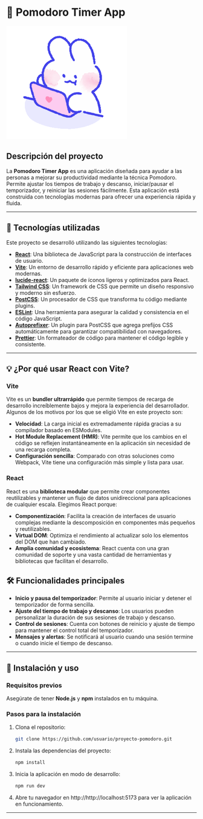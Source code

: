 # 📅 Pomodoro Timer App

![Pomodoro Timer](./src/assets/bunny-work.gif)

## Descripción del proyecto

La **Pomodoro Timer App** es una aplicación diseñada para ayudar a las personas a mejorar su productividad mediante la técnica Pomodoro. Permite ajustar los tiempos de trabajo y descanso, iniciar/pausar el temporizador, y reiniciar las sesiones fácilmente. Esta aplicación está construida con tecnologías modernas para ofrecer una experiencia rápida y fluida.

---

## 🚀 Tecnologías utilizadas

Este proyecto se desarrolló utilizando las siguientes tecnologías:

- **[React](https://reactjs.org/)**: Una biblioteca de JavaScript para la construcción de interfaces de usuario.
- **[Vite](https://vitejs.dev/)**: Un entorno de desarrollo rápido y eficiente para aplicaciones web modernas.
- **[lucide-react](https://lucide.dev/)**: Un paquete de íconos ligeros y optimizados para React.
- **[Tailwind CSS](https://tailwindcss.com/)**: Un framework de CSS que permite un diseño responsivo y moderno sin esfuerzo.
- **[PostCSS](https://postcss.org/)**: Un procesador de CSS que transforma tu código mediante plugins.
- **[ESLint](https://eslint.org/)**: Una herramienta para asegurar la calidad y consistencia en el código JavaScript.
- **[Autoprefixer](https://github.com/postcss/autoprefixer)**: Un plugin para PostCSS que agrega prefijos CSS automáticamente para garantizar compatibilidad con navegadores.
- **[Prettier](https://prettier.io/)**: Un formateador de código para mantener el código legible y consistente.

---

## 💡 ¿Por qué usar React con Vite?

### Vite

Vite es un **bundler ultrarrápido** que permite tiempos de recarga de desarrollo increíblemente bajos y mejora la experiencia del desarrollador. Algunos de los motivos por los que se eligió Vite en este proyecto son:

- **Velocidad**: La carga inicial es extremadamente rápida gracias a su compilador basado en ESModules.
- **Hot Module Replacement (HMR)**: Vite permite que los cambios en el código se reflejen instantáneamente en la aplicación sin necesidad de una recarga completa.
- **Configuración sencilla**: Comparado con otras soluciones como Webpack, Vite tiene una configuración más simple y lista para usar.

### React

React es una **biblioteca modular** que permite crear componentes reutilizables y mantener un flujo de datos unidireccional para aplicaciones de cualquier escala. Elegimos React porque:

- **Componentización**: Facilita la creación de interfaces de usuario complejas mediante la descomposición en componentes más pequeños y reutilizables.
- **Virtual DOM**: Optimiza el rendimiento al actualizar solo los elementos del DOM que han cambiado.
- **Amplia comunidad y ecosistema**: React cuenta con una gran comunidad de soporte y una vasta cantidad de herramientas y bibliotecas que facilitan el desarrollo.


## 🛠️ Funcionalidades principales

- **Inicio y pausa del temporizador**: Permite al usuario iniciar y detener el temporizador de forma sencilla.
- **Ajuste del tiempo de trabajo y descanso**: Los usuarios pueden personalizar la duración de sus sesiones de trabajo y descanso.
- **Control de sesiones**: Cuenta con botones de reinicio y ajuste de tiempo para mantener el control total del temporizador.
- **Mensajes y alertas**: Se notificará al usuario cuando una sesión termine o cuando inicie el tiempo de descanso.

---

## 🔧 Instalación y uso

### Requisitos previos

Asegúrate de tener **Node.js** y **npm** instalados en tu máquina.

### Pasos para la instalación

1. Clona el repositorio:

   ```bash
   git clone https://github.com/usuario/proyecto-pomodoro.git
   ```

2. Instala las dependencias del proyecto:

   ```bash
   npm install
   ```

3. Inicia la aplicación en modo de desarrollo:
    ```bash
   npm run dev
   ```
    
4. Abre tu navegador en http://http://localhost:5173 para ver la aplicación en funcionamiento.

---
